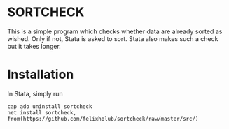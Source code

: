 # SORTCHECK
This is a simple program which checks whether data are already sorted as wished. Only if not, Stata is asked to sort. Stata also makes such a check but it takes longer.

# Installation

In Stata, simply run
```
cap ado uninstall sortcheck
net install sortcheck, from(https://github.com/felixholub/sortcheck/raw/master/src/)
```
